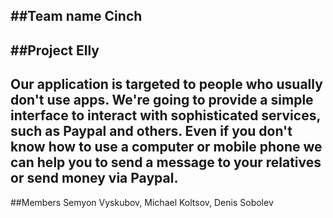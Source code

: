##Team name 
Cinch
 ----
##Project
Elly
 ----
Our application is targeted to people who usually don't use apps.
We're going to provide a simple interface to interact with sophisticated services, such as Paypal and others. Even if you don't know how to use a computer or mobile phone we can help you to send a message to your relatives or send money via Paypal.
 ----
##Members
Semyon Vyskubov, Michael Koltsov, Denis Sobolev
